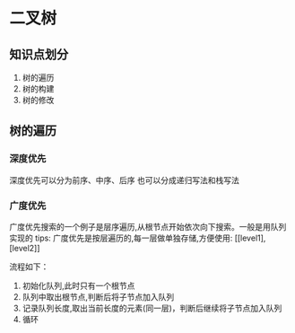# 二叉树

## 知识点划分

1. 树的遍历
2. 树的构建
3. 树的修改

## 树的遍历

### 深度优先

深度优先可以分为前序、中序、后序
也可以分成递归写法和栈写法

### 广度优先

广度优先搜索的一个例子是层序遍历,从根节点开始依次向下搜索。一般是用队列实现的
tips: 广度优先是按层遍历的,每一层做单独存储,方便使用: [[level1], [level2]]

流程如下：

1. 初始化队列,此时只有一个根节点
2. 队列中取出根节点,判断后将子节点加入队列
3. 记录队列长度,取出当前长度的元素(同一层)，判断后继续将子节点加入队列
4. 循环
